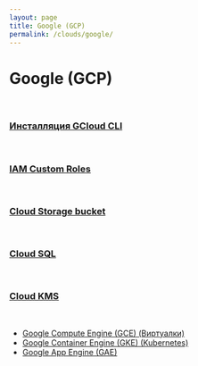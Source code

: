 ```yaml
---
layout: page
title: Google (GCP)
permalink: /clouds/google/
---
```


# Google (GCP)

<br/>

### [Инсталляция GCloud CLI](/clouds/google/gcloud-cli/)

<br/>

### [IAM Custom Roles](/clouds/google/iam-custom-roles/)

<br/>

### [Cloud Storage bucket](/clouds/google/cloud-storage-bucket/)

<br/>

### [Cloud SQL](/clouds/google/cloud-sql/)

<br/>

### [Cloud KMS](/clouds/google/cloud-kms/)

<br/>

* <a href="/clouds/google/gce/">Google Compute Engine (GCE) (Виртуалки)</a>
* <a href="/clouds/google/gke/">Google Container Engine (GKE) (Kubernetes)</a>
* <a href="/clouds/google/gae/">Google App Engine (GAE)</a>